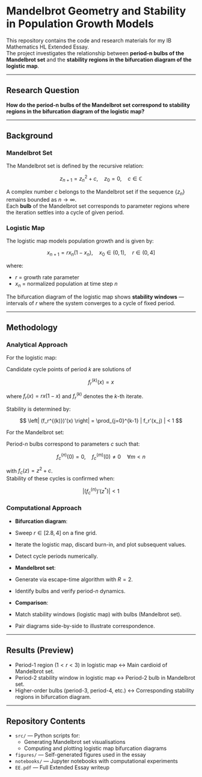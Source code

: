 # Mandelbrot Geometry and Stability in Population Growth Models

This repository contains the code and research materials for my IB Mathematics HL Extended Essay.  
The project investigates the relationship between **period-n bulbs of the Mandelbrot set** and the **stability regions in the bifurcation diagram of the logistic map**.

---

## Research Question

**How do the period-n bulbs of the Mandelbrot set correspond to stability regions in the bifurcation diagram of the logistic map?**

---

## Background

### Mandelbrot Set

The Mandelbrot set is defined by the recursive relation:

$$
z_{n+1} = z_n^2 + c, \quad z_0 = 0, \quad c \in \mathbb{C}
$$

A complex number $c$ belongs to the Mandelbrot set if the sequence $\{z_n\}$ remains bounded as $n \to \infty$.  
Each **bulb** of the Mandelbrot set corresponds to parameter regions where the iteration settles into a cycle of given period.

### Logistic Map

The logistic map models population growth and is given by:

$$
x_{n+1} = r x_n (1 - x_n), \quad x_0 \in (0,1), \quad r \in (0,4]
$$

where:
- $r$ = growth rate parameter  
- $x_n$ = normalized population at time step $n$

The bifurcation diagram of the logistic map shows **stability windows** — intervals of $r$ where the system converges to a cycle of fixed period.

---

## Methodology

### Analytical Approach

For the logistic map:

Candidate cycle points of period $k$ are solutions of

$$
f_r ^{(k)}(x) = x
$$

where $f_r(x) = r x (1-x)$ and $f_r^{(k)}$ denotes the $k$-th iterate.

Stability is determined by:

$$
\left| (f_r^{(k)})'(x) \right| = \prod_{j=0}^{k-1} | f_r'(x_j) | < 1
$$

For the Mandelbrot set:

Period-$n$ bulbs correspond to parameters $c$ such that:

$$
f_c^{(n)}(0) = 0, \quad f_c^{(m)}(0) \neq 0 \quad \forall m < n
$$

with $f_c(z) = z^2 + c$.  
Stability of these cycles is confirmed when:

$$
\left| (f_c^{(n)})'(z^*) \right| < 1
$$

### Computational Approach

- **Bifurcation diagram**:
- Sweep $r \in [2.8, 4]$ on a fine grid.
- Iterate the logistic map, discard burn-in, and plot subsequent values.
- Detect cycle periods numerically.

- **Mandelbrot set**:
- Generate via escape-time algorithm with $R = 2$.
- Identify bulbs and verify period-$n$ dynamics.

- **Comparison**:
- Match stability windows (logistic map) with bulbs (Mandelbrot set).
- Pair diagrams side-by-side to illustrate correspondence.

---

## Results (Preview)

- Period-1 region ($1 < r < 3$) in logistic map ↔ Main cardioid of Mandelbrot set.  
- Period-2 stability window in logistic map ↔ Period-2 bulb in Mandelbrot set.  
- Higher-order bulbs (period-3, period-4, etc.) ↔ Corresponding stability regions in bifurcation diagram.

---

## Repository Contents

- `src/` — Python scripts for:
  - Generating Mandelbrot set visualisations
  - Computing and plotting logistic map bifurcation diagrams
- `figures/` — Self-generated figures used in the essay
- `notebooks/` — Jupyter notebooks with computational experiments
- `EE.pdf` — Full Extended Essay writeup


